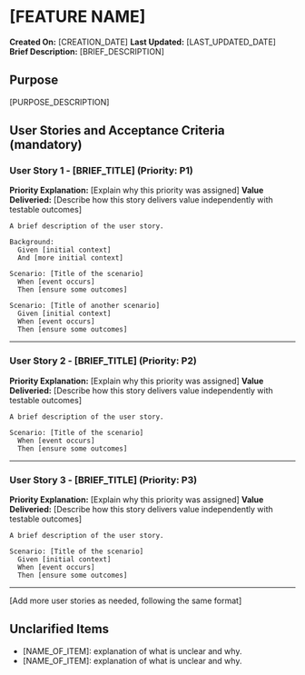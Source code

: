 [FEATURE NAME]
===

**Created On:** [CREATION_DATE]
**Last Updated:** [LAST_UPDATED_DATE]
**Brief Description:** [BRIEF_DESCRIPTION]

## Purpose

<!--
  Explain why this feature is needed and what problem it solves. And what value it delivers to users.
-->

[PURPOSE_DESCRIPTION]

## User Stories and Acceptance Criteria **(mandatory)**

<!--
  IMPORTANT: User stories should be PRIORITIZED as user journeys ordered by importance.
  Each story should be INDEPENDENTLY TESTABLE - meaning implementing ONE story at a time,
  you should focus on delivering viable MVP (Minimum Viable Product) to produce value early and often.

  Assign priorities (P1, P2, P3, etc.) to each story, where P1 is the most critical.
  Think of each story as a standalone slice of functionality that can be:
  - Developed independently
  - Tested independently
  - Deployed independently
  - Demonstrated to users independently
-->

<!--
  User Story Template
  ===

  ### User Story X - [BRIEF_TITLE] (Priority: PX)
    **Priority Explanation:** [Explain why this priority was assigned]
    **Value Deliveried:** [Describe how this story delivers value independently with testable outcomes]

    ```gherkin
    A brief description of the user story.

    Scenario: [Title of the scenario]
      When [event occurs]
      Then [ensure some outcomes]

    Rule: [If any specific business rules apply which group multiple scenarios]

      Scenario: [Title of another scenario]
        Given [initial context]
        When [event occurs]
        Then [ensure some outcomes]
    ```

    - Use `Background:` to define any common preconditions if needed.
    - Use `Rule:` to define any specific business rules if needed.
    - Use `Examples:` to provide data tables for scenarios if needed.
--->

### User Story 1 - [BRIEF_TITLE] (Priority: P1)

**Priority Explanation:** [Explain why this priority was assigned]
**Value Deliveried:** [Describe how this story delivers value independently with testable outcomes]

<!--
 Use Gherkin style to define acceptance criteria for the user story.
-->

```gherkin
A brief description of the user story.

Background:
  Given [initial context]
  And [more initial context]

Scenario: [Title of the scenario]
  When [event occurs]
  Then [ensure some outcomes]

Scenario: [Title of another scenario]
  Given [initial context]
  When [event occurs]
  Then [ensure some outcomes]
```

---

### User Story 2 - [BRIEF_TITLE] (Priority: P2)

**Priority Explanation:** [Explain why this priority was assigned]
**Value Deliveried:** [Describe how this story delivers value independently with testable outcomes]

```gherkin
A brief description of the user story.

Scenario: [Title of the scenario]
  When [event occurs]
  Then [ensure some outcomes]
```

---

### User Story 3 - [BRIEF_TITLE] (Priority: P3)

**Priority Explanation:** [Explain why this priority was assigned]
**Value Deliveried:** [Describe how this story delivers value independently with testable outcomes]

```gherkin
A brief description of the user story.

Scenario: [Title of the scenario]
  Given [initial context]
  When [event occurs]
  Then [ensure some outcomes]
```

---

[Add more user stories as needed, following the same format]

## Unclarified Items

<!--
  IMPORTANT: This section only include items which user allowed to be left unclear after asking for clarifications.
  The edge cases not covered by existing information should be explicitly listed here for future resolution.
-->

- [NAME_OF_ITEM]: explanation of what is unclear and why.
- [NAME_OF_ITEM]: explanation of what is unclear and why.

